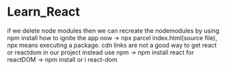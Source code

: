 # Learn_React
  
if we delete node modules then we can recreate the nodemodules by using npm install
how to ignite the app now -> npx parcel index.html(source file), npx means executing a package.
cdn links are not a good way to get react or reactdom in our project instead use npm -> npm install react
for reactDOM -> npm install or i react-dom